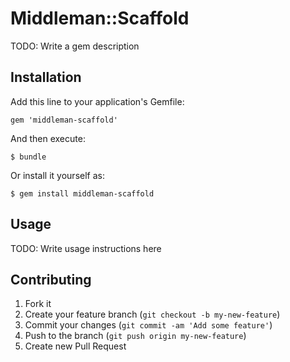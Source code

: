 # Middleman::Scaffold

TODO: Write a gem description

## Installation

Add this line to your application's Gemfile:

    gem 'middleman-scaffold'

And then execute:

    $ bundle

Or install it yourself as:

    $ gem install middleman-scaffold

## Usage

TODO: Write usage instructions here

## Contributing

1. Fork it
2. Create your feature branch (`git checkout -b my-new-feature`)
3. Commit your changes (`git commit -am 'Add some feature'`)
4. Push to the branch (`git push origin my-new-feature`)
5. Create new Pull Request
